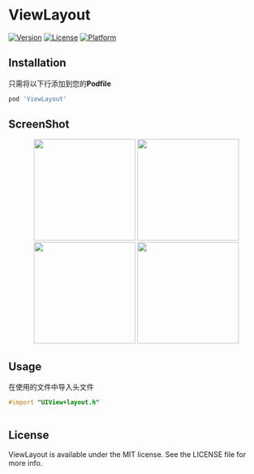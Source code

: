 # ViewLayout

[![Version](https://img.shields.io/cocoapods/v/ViewLayout.svg?style=flat)](https://cocoapods.org/pods/ViewLayout)
[![License](https://img.shields.io/cocoapods/l/ViewLayout.svg?style=flat)](https://cocoapods.org/pods/ViewLayout)
[![Platform](https://img.shields.io/cocoapods/p/ViewLayout.svg?style=flat)](https://cocoapods.org/pods/ViewLayout)

## Installation

只需将以下行添加到您的**Podfile**

```ruby
pod 'ViewLayout'
```
## ScreenShot
<div align = "center"> 
<img src="ScreenShot/IMG_0086.JPG" width="200" />
<img src="ScreenShot/IMG_0089.JPG" width="200" />
<img src="ScreenShot/IMG_0087.JPG" width="200" />
<img src="ScreenShot/IMG_0088.JPG" width="200" />
</div>

## Usage

在使用的文件中导入头文件

```objective-c
#import "UIView+layout.h"

```

```objective-c


```

## License

ViewLayout is available under the MIT license. See the LICENSE file for more info.


